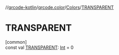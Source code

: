 //[qrcode-kotlin](../../../index.md)/[qrcode.color](../index.md)/[Colors](index.md)/[TRANSPARENT](-t-r-a-n-s-p-a-r-e-n-t.md)

# TRANSPARENT

[common]\
const val [TRANSPARENT](-t-r-a-n-s-p-a-r-e-n-t.md): [Int](https://kotlinlang.org/api/latest/jvm/stdlib/kotlin/-int/index.html) = 0
